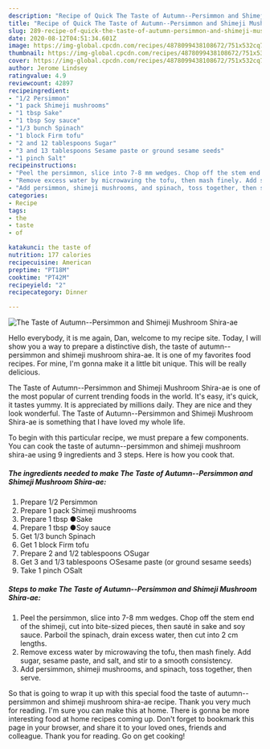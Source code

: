```yaml
---
description: "Recipe of Quick The Taste of Autumn--Persimmon and Shimeji Mushroom Shira-ae"
title: "Recipe of Quick The Taste of Autumn--Persimmon and Shimeji Mushroom Shira-ae"
slug: 289-recipe-of-quick-the-taste-of-autumn-persimmon-and-shimeji-mushroom-shira-ae
date: 2020-08-12T04:51:34.601Z
image: https://img-global.cpcdn.com/recipes/4878099438108672/751x532cq70/the-taste-of-autumn-persimmon-and-shimeji-mushroom-shira-ae-recipe-main-photo.jpg
thumbnail: https://img-global.cpcdn.com/recipes/4878099438108672/751x532cq70/the-taste-of-autumn-persimmon-and-shimeji-mushroom-shira-ae-recipe-main-photo.jpg
cover: https://img-global.cpcdn.com/recipes/4878099438108672/751x532cq70/the-taste-of-autumn-persimmon-and-shimeji-mushroom-shira-ae-recipe-main-photo.jpg
author: Jerome Lindsey
ratingvalue: 4.9
reviewcount: 42897
recipeingredient:
- "1/2 Persimmon"
- "1 pack Shimeji mushrooms"
- "1 tbsp Sake"
- "1 tbsp Soy sauce"
- "1/3 bunch Spinach"
- "1 block Firm tofu"
- "2 and 12 tablespoons Sugar"
- "3 and 13 tablespoons Sesame paste or ground sesame seeds"
- "1 pinch Salt"
recipeinstructions:
- "Peel the persimmon, slice into 7-8 mm wedges. Chop off the stem end of the shimeji, cut into bite-sized pieces, then sauté in sake and soy sauce. Parboil the spinach, drain excess water, then cut into 2 cm lengths."
- "Remove excess water by microwaving the tofu, then mash finely. Add sugar, sesame paste, and salt, and stir to a smooth consistency."
- "Add persimmon, shimeji mushrooms, and spinach, toss together, then serve."
categories:
- Recipe
tags:
- the
- taste
- of

katakunci: the taste of 
nutrition: 177 calories
recipecuisine: American
preptime: "PT18M"
cooktime: "PT42M"
recipeyield: "2"
recipecategory: Dinner

---
```



![The Taste of Autumn--Persimmon and Shimeji Mushroom Shira-ae](https://img-global.cpcdn.com/recipes/4878099438108672/751x532cq70/the-taste-of-autumn-persimmon-and-shimeji-mushroom-shira-ae-recipe-main-photo.jpg)

Hello everybody, it is me again, Dan, welcome to my recipe site. Today, I will show you a way to prepare a distinctive dish, the taste of autumn--persimmon and shimeji mushroom shira-ae. It is one of my favorites food recipes. For mine, I'm gonna make it a little bit unique. This will be really delicious.

The Taste of Autumn--Persimmon and Shimeji Mushroom Shira-ae is one of the most popular of current trending foods in the world. It's easy, it's quick, it tastes yummy. It is appreciated by millions daily. They are nice and they look wonderful. The Taste of Autumn--Persimmon and Shimeji Mushroom Shira-ae is something that I have loved my whole life.




To begin with this particular recipe, we must prepare a few components. You can cook the taste of autumn--persimmon and shimeji mushroom shira-ae using 9 ingredients and 3 steps. Here is how you cook that.

<!--inarticleads1-->

##### The ingredients needed to make The Taste of Autumn--Persimmon and Shimeji Mushroom Shira-ae:

1. Prepare 1/2 Persimmon
1. Prepare 1 pack Shimeji mushrooms
1. Prepare 1 tbsp ●Sake
1. Prepare 1 tbsp ●Soy sauce
1. Get 1/3 bunch Spinach
1. Get 1 block Firm tofu
1. Prepare 2 and 1/2 tablespoons ○Sugar
1. Get 3 and 1/3 tablespoons ○Sesame paste (or ground sesame seeds)
1. Take 1 pinch ○Salt




<!--inarticleads2-->

##### Steps to make The Taste of Autumn--Persimmon and Shimeji Mushroom Shira-ae:

1. Peel the persimmon, slice into 7-8 mm wedges. Chop off the stem end of the shimeji, cut into bite-sized pieces, then sauté in sake and soy sauce. Parboil the spinach, drain excess water, then cut into 2 cm lengths.
1. Remove excess water by microwaving the tofu, then mash finely. Add sugar, sesame paste, and salt, and stir to a smooth consistency.
1. Add persimmon, shimeji mushrooms, and spinach, toss together, then serve.




So that is going to wrap it up with this special food the taste of autumn--persimmon and shimeji mushroom shira-ae recipe. Thank you very much for reading. I'm sure you can make this at home. There is gonna be more interesting food at home recipes coming up. Don't forget to bookmark this page in your browser, and share it to your loved ones, friends and colleague. Thank you for reading. Go on get cooking!
